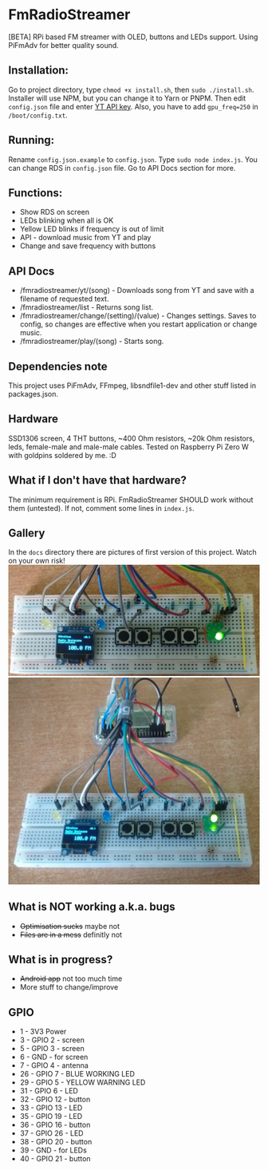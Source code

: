 # FmRadioStreamer
[BETA] RPi based FM streamer with OLED, buttons and LEDs support.
Using PiFmAdv for better quality sound.

## Installation:
Go to project directory, type `chmod +x install.sh`, then `sudo ./install.sh`. Installer will use NPM, but you can change it to Yarn or PNPM. Then edit `config.json` file and enter [YT API key](https://developers.google.com/youtube/v3/getting-started).
Also, you have to add `gpu_freq=250` in `/boot/config.txt`.

## Running:
Rename `config.json.example` to `config.json`. Type `sudo node index.js`. You can change RDS in `config.json` file. Go to API Docs section for more.

## Functions:
- Show RDS on screen
- LEDs blinking when all is OK
- Yellow LED blinks if frequency is out of limit
- API - download music from YT and play
- Change and save frequency with buttons

## API Docs
- /fmradiostreamer/yt/(song) - Downloads song from YT and save with a filename of requested text.
- /fmradiostreamer/list - Returns song list.
- /fmradiostreamer/change/(setting)/(value) - Changes settings. Saves to config, so changes are effective when you restart application or change music.
- /fmradiostreamer/play/(song) - Starts song.

## Dependencies note
This project uses PiFmAdv, FFmpeg, libsndfile1-dev and other stuff listed in packages.json.

## Hardware
SSD1306 screen, 4 THT buttons, ~400 Ohm resistors, ~20k Ohm resistors, leds, female-male and male-male cables. Tested on Raspberry Pi Zero W with goldpins soldered by me. :D

## What if I don't have that hardware?
The minimum requirement is RPi. FmRadioStreamer SHOULD work without them (untested). If not, comment some lines in `index.js`.

## Gallery
In the `docs` directory there are pictures of first version of this project. Watch on your own risk!
![Image](docs/hwv2_1.jpg?raw=true "Image")
![Image](docs/hwv2_2.jpg?raw=true "Image")

## What is NOT working a.k.a. bugs
- ~~Optimisation sucks~~ maybe not
- ~~Files are in a mess~~ definitly not

## What is in progress?
- ~~Android app~~ not too much time
- More stuff to change/improve

## GPIO
- 1 - 3V3 Power
- 3 - GPIO 2 - screen
- 5 - GPIO 3 - screen
- 6 - GND - for screen
- 7 - GPIO 4 -  antenna
- 26 - GPIO 7 - BLUE WORKING LED
- 29 - GPIO 5 - YELLOW WARNING LED
- 31 - GPIO 6 - LED
- 32 - GPIO 12 - button
- 33 - GPIO 13 - LED
- 35 - GPIO 19 - LED
- 36 - GPIO 16 - button
- 37 - GPIO 26 - LED
- 38 - GPIO 20 - button
- 39 - GND - for LEDs
- 40 - GPIO 21 - button
